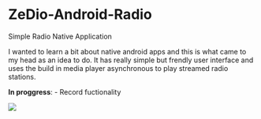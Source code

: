 # ZeDio-Android-Radio

 Simple Radio Native Application

I wanted to learn a bit about native android apps and this is what came to my head as an idea to do. It has really simple but frendly user interface and uses the build in media player asynchronous to play streamed radio stations.

<b>In proggress</b>:
        - Record fuctionality

<img src="https://i.gyazo.com/020eb717ae11c048cd1d66c62d391e82.png"/>
